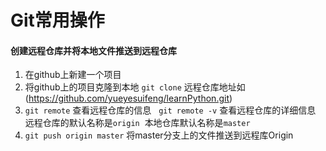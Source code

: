Git常用操作
====
#### 创建远程仓库并将本地文件推送到远程仓库
1. 在github上新建一个项目
2. 将github上的项目克隆到本地 `git clone` 远程仓库地址如(https://github.com/yueyesuifeng/learnPython.git)
3. `git remote` 查看远程仓库的信息   `git remote -v` 查看远程仓库的详细信息 远程仓库的默认名称是`origin`  本地仓库默认名称是`master`
4. `git push origin master` 将master分支上的文件推送到远程库Origin
